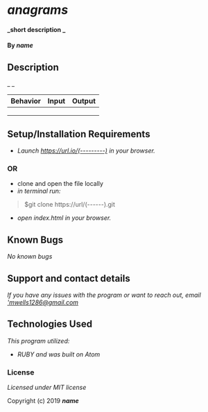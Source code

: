 
# _anagrams_

#### _short description _

#### By _**name**_

## Description

_ _

|Behavior|Input|Output|
|---|---|---|
|   |   |   |
|   |   |   |
|   |   |   |

## Setup/Installation Requirements

* _Launch <https://url.io/(---------)> in your browser._
### OR ###
* clone and open the file locally
* _in terminal run:_
>$git clone https://url/(------).git
* _open index.html in your browser._



## Known Bugs

_No known bugs_

## Support and contact details

_If you have any issues with the program or want to reach out, email ['mwells1286@gmail.com](href='mailto:email@email.com')_

## Technologies Used

_This program utilized:_
* _RUBY_
_and was built on Atom_
### License

*Licensed under MIT license*

Copyright (c) 2019 **_name_**
